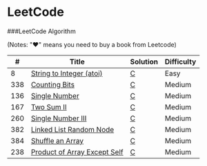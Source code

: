 LeetCode
========

###LeetCode Algorithm

(Notes: "&hearts;" means you need to buy a book from Leetcode)


| # | Title | Solution | Difficulty |
|---| ----- | -------- | ---------- |
|8|[String to Integer (atoi)](https://leetcode.com/problems/string-to-integer-atoi/) | [C](./algorithms/c/string_to_integer_8.c)|Easy|
|338|[Counting Bits](https://leetcode.com/problems/counting-bits/)| [C](./algorithms/c/counting_bits_338.c)|Medium|
|136|[Single Number](https://leetcode.com/problems/single-number/)| [C](./algorithms/c/single_number_136.c)|Medium|
|167|[Two Sum II](https://leetcode.com/problems/two-sum-ii-input-array-is-sorted/)| [C](./algorithms/c/two_sum_II_167.c)|Medium|
|260|[Single Number III](https://leetcode.com/problems/single-number-iii/)| [C](./algorithms/c/single_number_III_260.c)|Medium|
|382|[Linked List Random Node](https://leetcode.com/problems/linked-list-random-node/)| [C](./algorithms/c/linked_list_random_node_382.c)|Medium|
|384|[Shuffle an Array](https://leetcode.com/problems/shuffle-an-array/)| [C](./algorithms/c/shuffle_an_array_384.c)|Medium|
|238|[Product of Array Except Self](https://leetcode.com/problems/product-of-array-except-self/)| [C](./algorithms/c/product_of_array_except_self_238.c)|Medium|